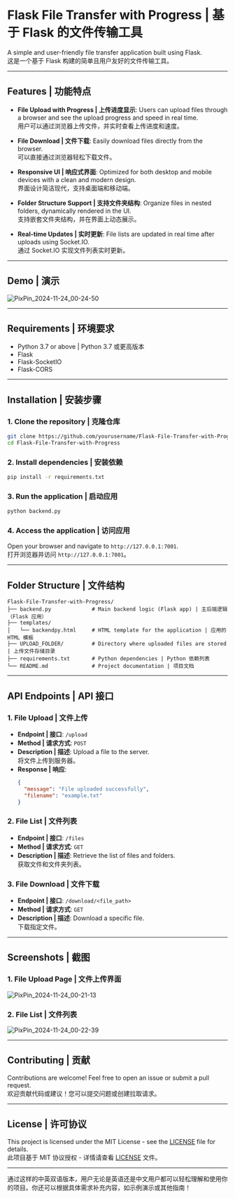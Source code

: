 
# Flask File Transfer with Progress | 基于 Flask 的文件传输工具

A simple and user-friendly file transfer application built using Flask.  
这是一个基于 Flask 构建的简单且用户友好的文件传输工具。

---

## Features | 功能特点

- **File Upload with Progress | 上传进度显示**: 
  Users can upload files through a browser and see the upload progress and speed in real time.  
  用户可以通过浏览器上传文件，并实时查看上传进度和速度。

- **File Download | 文件下载**: 
  Easily download files directly from the browser.  
  可以直接通过浏览器轻松下载文件。

- **Responsive UI | 响应式界面**: 
  Optimized for both desktop and mobile devices with a clean and modern design.  
  界面设计简洁现代，支持桌面端和移动端。

- **Folder Structure Support | 支持文件夹结构**: 
  Organize files in nested folders, dynamically rendered in the UI.  
  支持嵌套文件夹结构，并在界面上动态展示。

- **Real-time Updates | 实时更新**: 
  File lists are updated in real time after uploads using Socket.IO.  
  通过 Socket.IO 实现文件列表实时更新。

---

## Demo | 演示

![PixPin_2024-11-24_00-24-50](https://github.com/user-attachments/assets/b4816b49-24ea-4ff5-8fb4-6a755bb69d3e)


---

## Requirements | 环境要求

- Python 3.7 or above | Python 3.7 或更高版本
- Flask
- Flask-SocketIO
- Flask-CORS

---

## Installation | 安装步骤

### 1. Clone the repository | 克隆仓库
```bash
git clone https://github.com/yourusername/Flask-File-Transfer-with-Progress.git
cd Flask-File-Transfer-with-Progress
```

### 2. Install dependencies | 安装依赖
```bash
pip install -r requirements.txt
```

### 3. Run the application | 启动应用
```bash
python backend.py
```

### 4. Access the application | 访问应用
Open your browser and navigate to `http://127.0.0.1:7001`.  
打开浏览器并访问 `http://127.0.0.1:7001`。

---

## Folder Structure | 文件结构

```
Flask-File-Transfer-with-Progress/
├── backend.py             # Main backend logic (Flask app) | 主后端逻辑（Flask 应用）
├── templates/
│   └── backendpy.html     # HTML template for the application | 应用的 HTML 模板
├── UPLOAD_FOLDER/         # Directory where uploaded files are stored | 上传文件存储目录
├── requirements.txt       # Python dependencies | Python 依赖列表
└── README.md              # Project documentation | 项目文档
```

---

## API Endpoints | API 接口

### 1. File Upload | 文件上传
- **Endpoint | 接口**: `/upload`
- **Method | 请求方式**: `POST`
- **Description | 描述**: Upload a file to the server.  
  将文件上传到服务器。
- **Response | 响应**: 
    ```json
    {
      "message": "File uploaded successfully",
      "filename": "example.txt"
    }
    ```

### 2. File List | 文件列表
- **Endpoint | 接口**: `/files`
- **Method | 请求方式**: `GET`
- **Description | 描述**: Retrieve the list of files and folders.  
  获取文件和文件夹列表。

### 3. File Download | 文件下载
- **Endpoint | 接口**: `/download/<file_path>`
- **Method | 请求方式**: `GET`
- **Description | 描述**: Download a specific file.  
  下载指定文件。

---

## Screenshots | 截图

### 1. File Upload Page | 文件上传界面

![PixPin_2024-11-24_00-21-13](https://github.com/user-attachments/assets/c15377e3-d0f3-4588-b4ea-d5f4051d587d)


### 2. File List | 文件列表

![PixPin_2024-11-24_00-22-39](https://github.com/user-attachments/assets/d5b05a5f-c621-4064-875e-036a3abdabd4)


---

## Contributing | 贡献

Contributions are welcome! Feel free to open an issue or submit a pull request.  
欢迎贡献代码或建议！您可以提交问题或创建拉取请求。

---

## License | 许可协议

This project is licensed under the MIT License - see the [LICENSE](LICENSE) file for details.  
此项目基于 MIT 协议授权 - 详情请查看 [LICENSE](LICENSE) 文件。

---

通过这样的中英双语版本，用户无论是英语还是中文用户都可以轻松理解和使用你的项目。你还可以根据具体需求补充内容，如示例演示或其他指南！
